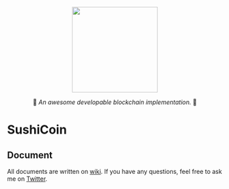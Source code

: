 <p align="center">
  <img src="https://raw.githubusercontent.com/tbrand/SushiCoin/master/imgs/sushicoin.png" width="200" height="200" />
</p1>

<p align="center">🍣 <i>An awesome developable blockchain implementation.</i> 🍣</p>

# SushiCoin

## Document

All documents are written on [wiki](https://github.com/tbrand/SushiCoin/wiki/SushiCoin). If you have any questions, feel free to ask me on [Twitter](https://twitter.com/taichiro_dev).


